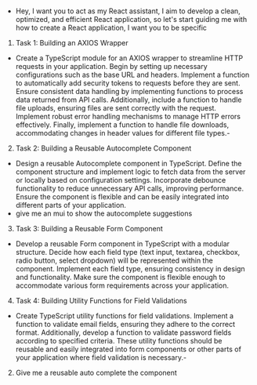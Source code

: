 #
- Hey, I want you to act as my React assistant, I aim to develop a clean, optimized, and efficient React application, so let's start guiding me with how to create a React application, I want you to be specific

1. Task 1: Building an AXIOS Wrapper

- Create a TypeScript module for an AXIOS wrapper to streamline HTTP requests in your application. Begin by setting up necessary configurations such as the base URL and headers. Implement a function to automatically add security tokens to requests before they are sent. Ensure consistent data handling by implementing functions to process data returned from API calls. Additionally, include a function to handle file uploads, ensuring files are sent correctly with the request. Implement robust error handling mechanisms to manage HTTP errors effectively. Finally, implement a function to handle file downloads, accommodating changes in header values for different file types.- 

2. Task 2: Building a Reusable Autocomplete Component

- Design a reusable Autocomplete component in TypeScript. Define the component structure and implement logic to fetch data from the server or locally based on configuration settings. Incorporate debounce functionality to reduce unnecessary API calls, improving performance. Ensure the component is flexible and can be easily integrated into different parts of your application.
- give me an mui to show the autocomplete suggestions

3. Task 3: Building a Reusable Form Component

- Develop a reusable Form component in TypeScript with a modular structure. Decide how each field type (text input, textarea, checkbox, radio button, select dropdown) will be represented within the component. Implement each field type, ensuring consistency in design and functionality. Make sure the component is flexible enough to accommodate various form requirements across your application.

4. Task 4: Building Utility Functions for Field Validations

- Create TypeScript utility functions for field validations. Implement a function to validate email fields, ensuring they adhere to the correct format. Additionally, develop a function to validate password fields according to specified criteria. These utility functions should be reusable and easily integrated into form components or other parts of your application where field validation is necessary.- 



2) Give me a reusable auto complete the component 